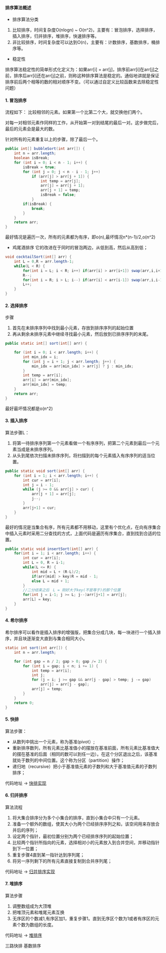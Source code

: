 #### 排序算法概述
- 排序算法分类

1. 比较排序，时间复杂度O(nlogn) ~ O(n^2)，主要有：冒泡排序，选择排序，插入排序，归并排序，堆排序，快速排序等。
2. 非比较排序，时间复杂度可以达到O(n)，主要有：计数排序，基数排序，桶排序等。

 - 稳定性

排序算法稳定性的简单形式化定义为：如果arr[i] = arr[j]，排序前arr[i]在arr[j]之前，排序后arr[i]还在arr[j]之前，则称这种排序算法是稳定的。通俗地讲就是保证排序前后两个相等的数的相对顺序不变。（可以通过自定义比较函数来去除稳定性问题）

#### 1. 冒泡排序
流程如下：
比较相邻的元素。如果第一个比第二个大，就交换他们两个。

对每一对相邻元素作同样的工作，从开始第一对到结尾的最后一对。这步做完后，最后的元素会是最大的数。

针对所有的元素重复以上的步骤，除了最后一个。
```java
public int[] bubbleSort(int arr[]) {
    int n = arr.length;
    boolean isBreak;
    for (int i = 0; i < n - 1; i++) {
        isBreak = true;
        for (int j = 0; j < n - i - 1; j++)
            if (arr[j] > arr[j + 1]) {
                int temp = arr[j];
                arr[j] = arr[j + 1];
                arr[j + 1] = temp;
                isBreak = false;
            }
        if(isBreak) {
            break;
        }
    }
    return arr;
}
```
最好情况是遍历一次，所有的元素都为有序，即o(n),最坏情况n*(n-1)/2,o(n^2)

 - 鸡尾酒排序
 它的改进在于同时的冒泡两边，从低到高，然后从高到低；
```java
void cocktailSort(int[] arr) {
    int L = 0,R = arr.length-1;
    while(L < R) {
        for(int i = L; i < R; i++) if(arr[i] > arr[i+1]) swap(arr,i,i+1);
        R--;
        for(int i = R; i > L; i--) if(arr[i] < arr[i-1]) swap(arr,i,i-1);
        L++;
    }
}
```
#### 2. 选择排序
步骤
1. 首先在未排序序列中找到最小元素，存放到排序序列的起始位置
2. 再从剩余未排序元素中继续寻找最小元素，然后放到已排序序列的末尾。
```java
public static int[] sort(int[] arr) {

    for (int i = 0; i < arr.length; i++) {
        int min_idx = i;
        for (int j = i + 1; j < arr.length; j++) {
            min_idx = arr[min_idx] > arr[j] ? j : min_idx;
        }
        int temp = arr[i];
        arr[i] = arr[min_idx];
        arr[min_idx] = temp;
    }
    return arr;
}
```
最好最坏情况都是o(n^2)
#### 3. 插入排序
算法步骤L：
1. 将第一待排序序列第一个元素看做一个有序序列，把第二个元素到最后一个元素当成是未排序序列。
2. 从头到尾依次扫描未排序序列，将扫描到的每个元素插入有序序列的适当位置。
```java
public static void sort(int[] arr) {
    for (int i = 1; i < arr.length; i++) {
        int cur = arr[i];
        int j = i - 1;
        while (j >= 0 && arr[j] > cur) {
            arr[j + 1] = arr[j];
            j--;
        }
        arr[j+1] = cur;
    }
}
```
最好的情况是当集合有序，所有元素都不用移动，这里有个优化点，在向有序集合中插入元素时采用二分查找的方式，上面代码是遍历有序集合，直到找到合适的位置。
```java
public static void insertSort(int[] arr) {
    for(int i = 1; i < arr.length; i++) {
        int cur = arr[i];
        int L = 0, R = i-1;
        while(L <= R) {
            int mid = L + (R-L)/2;
            if(arr[mid] > key)R = mid - 1;
            else L = mid + 1;
        }
        //二分结束之后　L = 刚好大于key(不是等于)的那个位置
        for(int j = i-1; j >= L; j--)arr[j+1] = arr[j];
        arr[L] = key;
    }
}
```

#### 4. 希尔排序
希尔排序可以看作是插入排序的增强版，把集合分成几块，每一块进行一个插入排序，并且块逐渐变大直到与集合相同大小。
```java
static int sort(int arr[]) {
    int n = arr.length;

    for (int gap = n / 2; gap > 0; gap /= 2) {
        for (int i = gap; i < n; i += 1) {
            int temp = arr[i];
            int j;
            for (j = i; j >= gap && arr[j - gap] > temp; j -= gap)
                arr[j] = arr[j - gap];
            arr[j] = temp;
        }
    }
    return 0;
}
```

#### 5. 快排
算法步骤：

 - 从数列中挑出一个元素，称为基准(pivot）;
 - 重新排序数列，所有元素比基准值小的摆放在基准前面，所有元素比基准值大的摆在基准的后面（相同的数可以到任一边）。在这个分区退出之后，该基准就处于数列的中间位置。这个称为分区（partition）操作；
 - 递归地（recursive）把小于基准值元素的子数列和大于基准值元素的子数列排序；
 
 代码地址 -> [快排实现](src/main/java/io/four/QuickSort.java)
#### 6. 归并排序
算法流程

1. 将大集合排序分为多个小集合的排序，直到小集合中只有一个元素。
2. 准备一个额外的数组，使其大小为两个已经排序序列之和，该空间用来存放合并后的序列；
3. 设定两个指针，最初位置分别为两个已经排序序列的起始位置；
4. 比较两个指针所指向的元素，选择相对小的元素放入到合并空间，并移动指针到下一位置；
5. 重复步骤4直到某一指针达到序列尾；
6. 将另一序列剩下的所有元素直接复制到合并序列尾；

 代码地址 -> [归并排序实现](src/main/java/io/four/MergeSort.java)
 
 #### 7. 堆排序
 算法步骤
 1. 调整数组成为大顶堆
 2. 把堆顶元素和堆尾元素互换
 3. 无序区的个数减1,有序区加1，重复步骤1。直到无序区个数为1或者有序区的元素个数为数组的长度。
  
代码地址 -> [堆排序](src/main/java/io/four/HeapSort.java)


三路快排 基数排序
